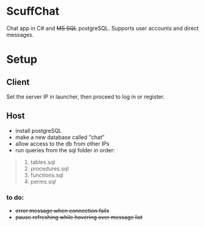 # ScuffChat
Chat app in C# and ~~MS SQL~~ postgreSQL. Supports user accounts and direct messages.

# Setup

## Client
Set the server IP in launcher, then proceed to log in or register.

## Host
* install postgreSQL 
* make a new database called "chat"
* allow access to the db from other IPs
* run queries from the sql folder in order:
>1. tables.sql
>2. procedures.sql
>3. functions.sql
>4. perms.sql


### to do:
- ~~error message when connection fails~~
- ~~pause refreshing while hovering over message list~~
